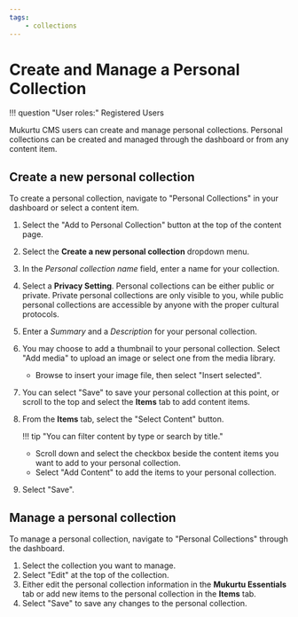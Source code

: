 ```yaml
---
tags:
    - collections
---
```

# Create and Manage a Personal Collection

!!! question "User roles:"
    Registered Users

Mukurtu CMS users can create and manage personal collections. Personal collections can be created and managed through the dashboard or from any content item. 

## Create a new personal collection

To create a personal collection, navigate to "Personal Collections" in your dashboard or select a content item. 

1. Select the "Add to Personal Collection" button at the top of the content page. 
2. Select the **Create a new personal collection** dropdown menu. 
3. In the *Personal collection name* field, enter a name for your collection.
4. Select a **Privacy Setting**. Personal collections can be either public or private. Private personal collections are only visible to you, while public personal collections are accessible by anyone with the proper cultural protocols.
5. Enter a *Summary* and a *Description* for your personal collection. 
6. You may choose to add a thumbnail to your personal collection. Select "Add media" to upload an image or select one from the media library.
    - Browse to insert your image file, then select "Insert selected".
7. You can select "Save" to save your personal collection at this point, or scroll to the top and select the **Items** tab to add content items.
8. From the **Items** tab, select the "Select Content" button. 

    !!! tip "You can filter content by type or search by title."

    - Scroll down and select the checkbox beside the content items you want to add to your personal collection.
    - Select "Add Content" to add the items to your personal collection.

9. Select "Save".

## Manage a personal collection

To manage a personal collection, navigate to "Personal Collections" through the dashboard. 

1. Select the collection you want to manage.
2. Select "Edit" at the top of the collection. 
3. Either edit the personal collection information in the **Mukurtu Essentials** tab or add new items to the personal collection in the **Items** tab. 
4. Select "Save" to save any changes to the personal collection.